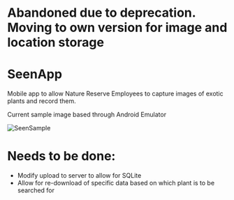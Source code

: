 # Abandoned due to deprecation. Moving to own version for image and location storage

# SeenApp
Mobile app to allow Nature Reserve Employees to capture images of exotic plants and record them.

Current sample image based through Android Emulator

![SeenSample](https://user-images.githubusercontent.com/31957827/145415003-c3d73f45-3858-4cd0-83ea-a1abb0b50d7f.PNG)


# Needs to be done:
- Modify upload to server to allow for SQLite
- Allow for re-download of specific data based on which plant is to be searched for
